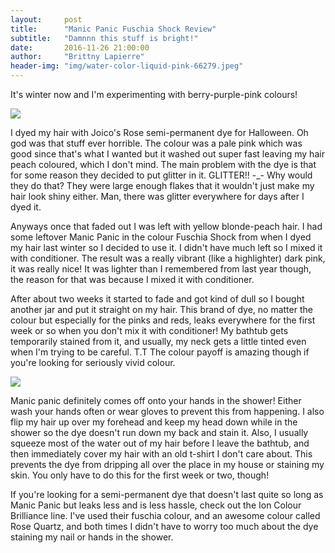 ```yaml
---
layout:     post
title:      "Manic Panic Fuschia Shock Review"
subtitle:   "Damnnn this stuff is bright!"
date:       2016-11-26 21:00:00
author:     "Brittny Lapierre"
header-img: "img/water-color-liquid-pink-66279.jpeg"
---
```

<p>It's winter now and I'm experimenting with berry-purple-pink colours!</p>

<img src="/img/mpfs.jpg">

<p>I dyed my hair with Joico's Rose semi-permanent dye for Halloween. Oh god was that stuff ever horrible. The colour was a pale pink which was good since that's what I wanted but it washed out super fast leaving my hair peach coloured, which I don't mind. The main problem with the dye is that for some reason they decided to put glitter in it. GLITTER!! -_- Why would they do that? They were large enough flakes that it wouldn't just make my hair look shiny either. Man, there was glitter everywhere for days after I dyed it.</p>

<p>Anyways once that faded out I was left with yellow blonde-peach hair. I had some leftover Manic Panic in the colour Fuschia Shock from when I dyed my hair last winter so I decided to use it. I didn't have much left so I mixed it with conditioner. The result was a really vibrant (like a highlighter) dark pink, it was really nice!  It was lighter than I remembered from last year though, the reason for that was because I mixed it with conditioner. </p>

<p>After about two weeks it started to fade and got kind of dull so I bought another jar and put it straight on my hair. This brand of dye, no matter the colour but especially for the pinks and reds, leaks everywhere for the first week or so when you don't mix it with conditioner! My bathtub gets temporarily stained from it, and usually, my neck gets a little tinted even when I'm trying to be careful. T.T The colour payoff is amazing though if you're looking for seriously vivid colour.</p>

<img src="/img/mpfsb.jpg">

<p>Manic panic definitely comes off onto your hands in the shower! Either wash your hands often or wear gloves to prevent this from happening. I also flip my hair up over my forehead and keep my head down while in the shower so the dye doesn't run down my back and stain it. Also, I usually squeeze most of the water out of my hair before I leave the bathtub, and then immediately cover my hair with an old t-shirt I don't care about. This prevents the dye from dripping all over the place in my house or staining my skin. You only have to do this for the first week or two, though!</p>

<p>If you're looking for a semi-permanent dye that doesn't last quite so long as Manic Panic but leaks less and is less hassle, check out the Ion Colour Brilliance line. I've used their fuschia colour, and an awesome colour called Rose Quartz, and both times I didn't have to worry too much about the dye staining my nail or hands in the shower.</p> 
